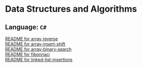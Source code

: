 
# Data Structures and Algorithms

## Language: `C#`

[README for array reverse](./DataStructures/arrayReverse/README.md)<br>
[README for array-insert-shift](./DataStructures/array-insert-shift/README.md)<br>
[README for array-binary-search](./DataStructures/array-binray-search/README.md)<br>
[README for fibonnaci](./DataStructures/fibonacci/README.md) <br>
[README for linked-list-insertions](./DataStructures/linked-list-insertions/README.md)